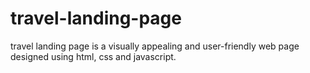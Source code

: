 # travel-landing-page
travel landing page is a visually appealing and user-friendly web page designed using html, css and javascript. 
